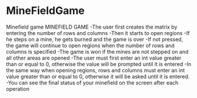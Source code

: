 # MineFieldGame
 Minefield game
 MINEFIELD GAME
 -The user first creates the matrix by entering the number of rows and columns
 -Then it starts to open regions 
 -If he steps on a mine, he gets burned and the game is over
 -If not pressed, the game will continue to open regions when the number of rows and columns is specified
 -The game is won if the mines are not stepped on and all other areas are opened
 -The user must first enter an int value greater than or equal to 0, otherwise the value will be prompted until it is entered
 -In the same way when opening regions, rows and columns must enter an int value greater than or equal to 0, otherwise it will be asked until it is entered.
 -You can see the final status of your minefield on the screen after each operation 
